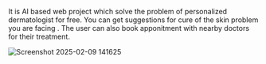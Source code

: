 It is AI based web project which solve the problem of personalized dermatologist for free.
You can get suggestions for cure of the skin problem you are facing .
The user can also book apponitment with nearby doctors for their treatment.


![Screenshot 2025-02-09 141625](https://github.com/user-attachments/assets/aa7e90e6-fa3b-4615-8984-c67af8a75d0a)


